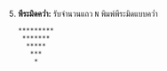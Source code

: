 5.  **พีระมิดคว่ำ:** รับจำนวนแถว `N` พิมพ์พีระมิดแบบคว่ำ
    
    ```
    *********
     *******
      *****
       ***
        *
    
    ```
